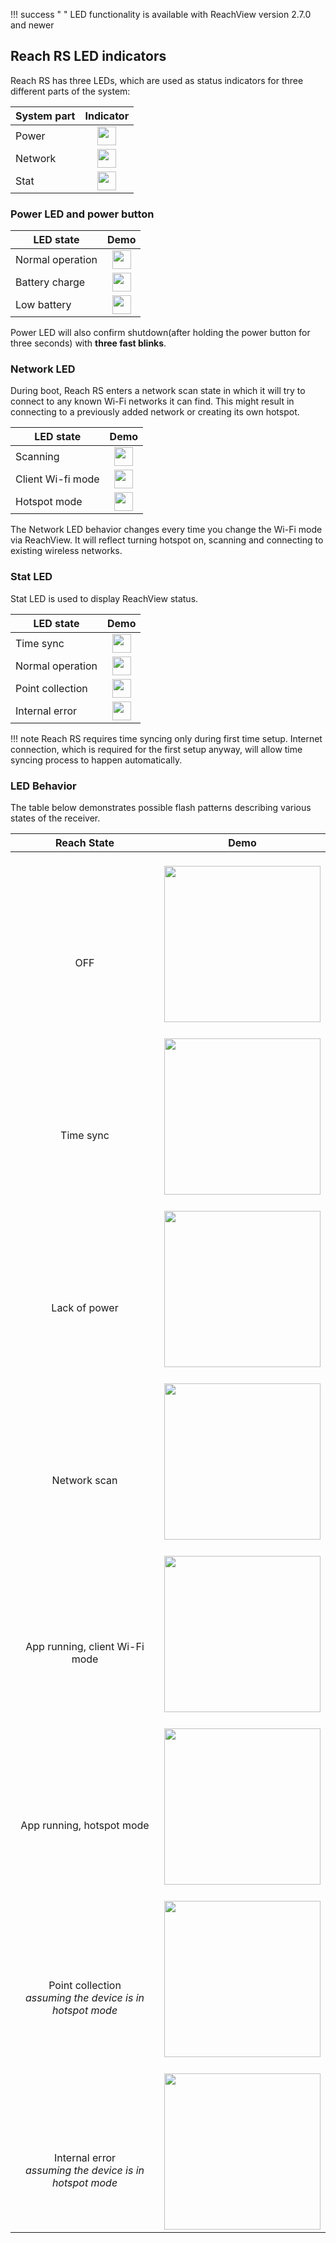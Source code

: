 !!! success " "
    LED functionality is available with ReachView version 2.7.0 and newer 

## Reach RS LED indicators

Reach RS has three LEDs, which are used as status indicators for three different parts of the system:

| System part | Indicator |
|-----------|------|
|Power|<div style="text-align: center;"><img src="../img/reachrs/led-status/orange.png" style="width: 30px;"></div>  |
|Network|<div style="text-align: center;"><img src="../img/reachrs/led-status/blue.png" style="width: 30px;"></div>  |
|Stat|<div style="text-align: center;"><img src="../img/reachrs/led-status/green.png" style="width: 30px;"></div>  |



### Power LED and power button

| LED state | Demo |
|-----------|------|
|Normal operation|<div style="text-align: center;"><img src="../img/reachrs/led-status/orange.png" style="width: 30px;"></div>  |
|Battery charge|<div style="text-align: center;"><img src="../img/reachrs/led-status/charge.gif" style="width: 30px;"></div>  |
|Low battery|<div style="text-align: center;"><img src="../img/reachrs/led-status/low-battery.gif" style="width: 30px;"></div>  |

Power LED will also confirm shutdown(after holding the power button for three seconds) with **three fast blinks**.

### Network LED

During boot, Reach RS enters a network scan state in which it will try to connect to any known Wi-Fi networks it can find. This might result in connecting to a previously added network or creating its own hotspot.

| LED state | Demo |
|-----------|------|
|Scanning|<div style="text-align: center;"><img src="../img/reachrs/led-status/network-scanning-led.gif" style="width: 30px;"></div>  |
|Client Wi-fi mode|<div style="text-align: center;"><img src="../img/reachrs/led-status/client-led.gif" style="width: 30px;"></div>  |
|Hotspot mode|<div style="text-align: center;"><img src="../img/reachrs/led-status/blue.png" style="width: 30px;"></div>  |

The Network LED behavior changes every time you change the Wi-Fi mode via ReachView. It will reflect turning hotspot on, scanning and connecting to existing wireless networks.

### Stat LED

Stat LED is used to display ReachView status. 

| LED state | Demo |
|-----------|------|
|Time sync|<div style="text-align: center;"><img src="../img/reachrs/led-status/time-sync-led.gif" style="width: 30px;"></div>  |
|Normal operation|<div style="text-align: center;"><img src="../img/reachrs/led-status/green.png" style="width: 30px;"></div>  |
|Point collection|<div style="text-align: center;"><img src="../img/reachrs/led-status/point-collection-led.gif" style="width: 30px;"></div>  |
|Internal error|<div style="text-align: center;"><img src="../img/reachrs/led-status/grey.png" style="width: 30px;"></div>  |

!!! note
    Reach RS requires time syncing only during first time setup. Internet connection, which is required for the first setup anyway, will allow time syncing process to happen automatically.

### LED Behavior

The table below demonstrates possible flash patterns describing various states of the receiver.  


| Reach State  |  Demo |
|--------------|-------|
|<br><br><br><br> <div style="text-align: center;">    OFF   </div>   | <br>  <div style="text-align: center;"><img src="../img/reachrs/led-status/off.png" style="height: 250px;"></div> |
|<br><br><br><br> <div style="text-align: center;">    Time sync   </div>   | <br>  <div style="text-align: center;"><img src="../img/reachrs/led-status/time-sync.gif" style="height: 250px;"></div> |
|<br><br><br><br> <div style="text-align: center;">    Lack of power   </div>   | <br>  <div style="text-align: center;"><img src="../img/reachrs/led-status/lack-of-power.gif" style="height: 250px;"></div> |
|<br><br><br><br> <div style="text-align: center;">    Network scan   </div>   | <br>  <div style="text-align: center;"><img src="../img/reachrs/led-status/network-scan.gif" style="height: 250px;"></div> |
|<br><br><br><br> <div style="text-align: center;">     App running, client Wi-Fi mode   </div>   | <br>  <div style="text-align: center;"><img src="../img/reachrs/led-status/running-client.gif" style="height: 250px;"></div>
|<br><br><br><br> <div style="text-align: center;">    App running, hotspot mode   </div>   | <br>  <div style="text-align: center;"><img src="../img/reachrs/led-status/running-hotspot.png" style="height: 250px;"></div> |
|<br><br><br><br> <div style="text-align: center;">    Point collection <br> _assuming the device is in hotspot mode_   </div>   | <br>  <div style="text-align: center;"><img src="../img/reachrs/led-status/point-collection.gif" style="height: 250px;"></div>
|<br><br><br><br> <div style="text-align: center;">    Internal error <br> _assuming the device is in hotspot mode_   </div>   | <br>  <div style="text-align: center;"><img src="../img/reachrs/led-status/error.png" style="height: 250px;"></div>
